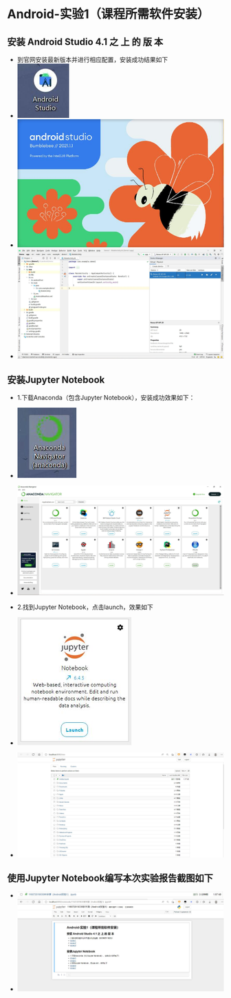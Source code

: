 # Android-实验1（课程所需软件安装）

## 安装 Android Studio 4.1 之 上 的 版 本
  
  - 到官网安装最新版本并进行相应配置，安装成功结果如下
  - ![image1](https://github.com/Shawpromax/images/blob/main/1.jpg)
  - ![image2](https://github.com/Shawpromax/images/blob/main/2.jpg)
  - ![image3](https://github.com/Shawpromax/images/blob/main/3.jpg)
  
## 安装Jupyter Notebook
  - 1.下载Anaconda（包含Jupyter Notebook），安装成功效果如下：
  - ![image4](https://github.com/Shawpromax/images/blob/main/4.jpg)
  - ![image5](https://github.com/Shawpromax/images/blob/main/5.jpg)
    
  - 2.找到Jupyter Notebook，点击launch，效果如下
  - ![image6](https://github.com/Shawpromax/images/blob/main/6.jpg)
  - ![image7](https://github.com/Shawpromax/images/blob/main/7.jpg)
  
## 使用Jupyter Notebook编写本次实验报告截图如下
  - ![image8](https://github.com/Shawpromax/images/blob/main/8.jpg)
  - ![image9](https://github.com/Shawpromax/images/blob/main/9.jpg)
    



```python

```
